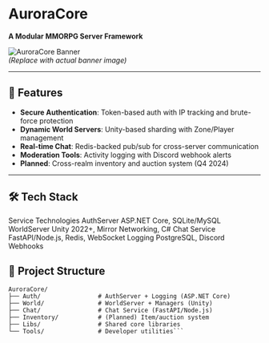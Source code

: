 # AuroraCore  
**A Modular MMORPG Server Framework**  

![AuroraCore Banner](https://via.placeholder.com/1200x400?text=AuroraCore+Architecture)  
*(Replace with actual banner image)*  

---

## 🚀 Features  
- **Secure Authentication**: Token-based auth with IP tracking and brute-force protection  
- **Dynamic World Servers**: Unity-based sharding with Zone/Player management  
- **Real-time Chat**: Redis-backed pub/sub for cross-server communication  
- **Moderation Tools**: Activity logging with Discord webhook alerts  
- **Planned**: Cross-realm inventory and auction system (Q4 2024)  

---


## 🛠️ Tech Stack
Service	Technologies
AuthServer	ASP.NET Core, SQLite/MySQL
WorldServer	Unity 2022+, Mirror Networking, C#
Chat Service	FastAPI/Node.js, Redis, WebSocket
Logging	PostgreSQL, Discord Webhooks

## 📂 Project Structure  
```plaintext
AuroraCore/
├── Auth/                # AuthServer + Logging (ASP.NET Core)
├── World/               # WorldServer + Managers (Unity)
├── Chat/                # Chat Service (FastAPI/Node.js)
├── Inventory/           # (Planned) Item/auction system
├── Libs/                # Shared core libraries
└── Tools/               # Developer utilities```


